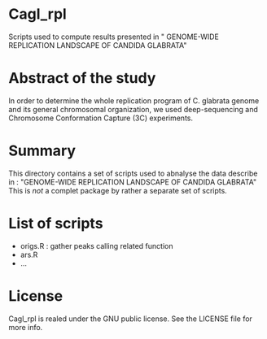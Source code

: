 # Cagl_rpl
Scripts used to compute results presented in " GENOME-WIDE REPLICATION LANDSCAPE
OF CANDIDA GLABRATA"

# Abstract of the study 
In order to determine the whole replication program of C.
glabrata genome and its general chromosomal organization, we used
deep-sequencing and Chromosome Conformation Capture (3C) experiments. 

# Summary
This directory contains a set of scripts used to abnalyse the data describe in :
"GENOME-WIDE REPLICATION LANDSCAPE OF CANDIDA GLABRATA"
This is *not* a complet package by rather a separate set of scripts. 

# List of scripts 

* origs.R  : gather peaks calling related function 
* ars.R 
* ...

# License
Cagl_rpl is realed under the GNU public license. See the LICENSE file for more
info.


